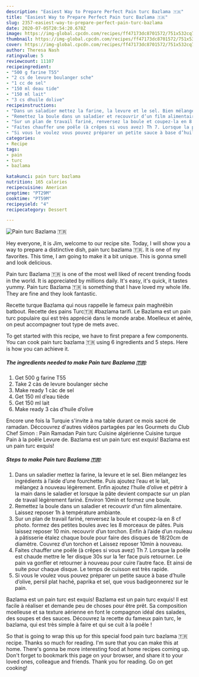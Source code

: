 ```yaml
---
description: "Easiest Way to Prepare Perfect Pain turc Bazlama 🇹🇷"
title: "Easiest Way to Prepare Perfect Pain turc Bazlama 🇹🇷"
slug: 2357-easiest-way-to-prepare-perfect-pain-turc-bazlama
date: 2020-07-05T20:54:20.678Z
image: https://img-global.cpcdn.com/recipes/ff47173dc8701572/751x532cq70/pain-turc-bazlama-🇹🇷-photo-principale-de-la-recette.jpg
thumbnail: https://img-global.cpcdn.com/recipes/ff47173dc8701572/751x532cq70/pain-turc-bazlama-🇹🇷-photo-principale-de-la-recette.jpg
cover: https://img-global.cpcdn.com/recipes/ff47173dc8701572/751x532cq70/pain-turc-bazlama-🇹🇷-photo-principale-de-la-recette.jpg
author: Theresa Nash
ratingvalue: 5
reviewcount: 11107
recipeingredient:
- "500 g farine T55"
- "2 cs de levure boulanger sche"
- "1 cc de sel"
- "150 ml deau tide"
- "150 ml lait"
- "3 cs dhuile dolive"
recipeinstructions:
- "Dans un saladier mettez la farine, la levure et le sel. Bien mélangez les ingrédients à l’aide d’une fourchette. Puis ajoutez l’eau et le lait, mélangez à nouveau légèrement. Enfin ajoutez l’huile d’olive et pétrir à la main dans le saladier et lorsque la pâte devient compacte sur un plan de travail légèrement fariné. Environ 10min et formez une boule."
- "Remettez la boule dans un saladier et recouvrir d’un film alimentaire. Laissez reposer 1h à température ambiante."
- "Sur un plan de travail fariné, renversez la boule et coupez-la en 8 cf photo. formez des petites boules avec les 8 morceaux de pâtes. Puis laissez reposer 10 min. recouvrir d’un torchon. Enfin à l’aide d’un rouleau à pâtisserie étalez chaque boule pour faire des disques de 18/20cm de diamètre. Couvrez d’un torchon et Laissez reposer 10min à nouveau."
- "Faites chauffer une poêle (à crêpes si vous avez) Th 7. Lorsque la poêle est chaude mettre le 1er disque 30s sur la 1er face puis retourner. Le pain va gonfler et retourner à nouveau pour cuire l’autre face. Et ainsi de suite pour chaque disque. Le temps de cuisson est très rapide."
- "Si vous le voulez vous pouvez préparer un petite sauce à base d’huile d’olive, persil plat haché, paprika et sel, que vous badigeonnerez sur le pain."
categories:
- Recipe
tags:
- pain
- turc
- bazlama

katakunci: pain turc bazlama 
nutrition: 165 calories
recipecuisine: American
preptime: "PT29M"
cooktime: "PT59M"
recipeyield: "4"
recipecategory: Dessert

---
```



![Pain turc Bazlama 🇹🇷](https://img-global.cpcdn.com/recipes/ff47173dc8701572/751x532cq70/pain-turc-bazlama-🇹🇷-photo-principale-de-la-recette.jpg)

Hey everyone, it is Jim, welcome to our recipe site. Today, I will show you a way to prepare a distinctive dish, pain turc bazlama 🇹🇷. It is one of my favorites. This time, I am going to make it a bit unique. This is gonna smell and look delicious.

Pain turc Bazlama 🇹🇷 is one of the most well liked of recent trending foods in the world. It is appreciated by millions daily. It's easy, it's quick, it tastes yummy. Pain turc Bazlama 🇹🇷 is something that I have loved my whole life. They are fine and they look fantastic.

Recette turque Bazlama qui nous rappelle le fameux pain maghrébin batbout. Recette des pains Turc🇹🇷 #bazlama tarifi. Le Bazlama est un pain turc populaire qui est très apprécié dans le monde arabe. Moelleux et aérée, on peut accompagner tout type de mets avec.


To get started with this recipe, we have to first prepare a few components. You can cook pain turc bazlama 🇹🇷 using 6 ingredients and 5 steps. Here is how you can achieve it.

<!--inarticleads1-->

##### The ingredients needed to make Pain turc Bazlama 🇹🇷:

1. Get 500 g farine T55
1. Take 2 càs de levure boulanger sèche
1. Make ready 1 càc de sel
1. Get 150 ml d’eau tiède
1. Get 150 ml lait
1. Make ready 3 càs d’huile d’olive


Encore une fois la Turquie s&#39;invite à ma table durant ce mois sacré de ramadan. Déccouvrez d&#39;autres vidéos partagées par les Gourmets du Club Chef Simon : Pain Ramadan Pain turc Cuisine algérienne Cuisine turque Pain à la poêle Levure de. Bazlama est un pain turc est exquis! Bazlama est un pain turc exquis! 

<!--inarticleads2-->

##### Steps to make Pain turc Bazlama 🇹🇷:

1. Dans un saladier mettez la farine, la levure et le sel. Bien mélangez les ingrédients à l’aide d’une fourchette. Puis ajoutez l’eau et le lait, mélangez à nouveau légèrement. Enfin ajoutez l’huile d’olive et pétrir à la main dans le saladier et lorsque la pâte devient compacte sur un plan de travail légèrement fariné. Environ 10min et formez une boule.
1. Remettez la boule dans un saladier et recouvrir d’un film alimentaire. Laissez reposer 1h à température ambiante.
1. Sur un plan de travail fariné, renversez la boule et coupez-la en 8 cf photo. formez des petites boules avec les 8 morceaux de pâtes. Puis laissez reposer 10 min. recouvrir d’un torchon. Enfin à l’aide d’un rouleau à pâtisserie étalez chaque boule pour faire des disques de 18/20cm de diamètre. Couvrez d’un torchon et Laissez reposer 10min à nouveau.
1. Faites chauffer une poêle (à crêpes si vous avez) Th 7. Lorsque la poêle est chaude mettre le 1er disque 30s sur la 1er face puis retourner. Le pain va gonfler et retourner à nouveau pour cuire l’autre face. Et ainsi de suite pour chaque disque. Le temps de cuisson est très rapide.
1. Si vous le voulez vous pouvez préparer un petite sauce à base d’huile d’olive, persil plat haché, paprika et sel, que vous badigeonnerez sur le pain.


Bazlama est un pain turc est exquis! Bazlama est un pain turc exquis! Il est facile à réaliser et demande peu de choses pour être prêt. Sa composition moelleuse et sa texture aérienne en font le compagnon idéal des salades, des soupes et des sauces. Découvrez la recette du fameux pain turc, le bazlama, qui est très simple à faire et qui se cuit à la poêle ! 

So that is going to wrap this up for this special food pain turc bazlama 🇹🇷 recipe. Thanks so much for reading. I'm sure that you can make this at home. There's gonna be more interesting food at home recipes coming up. Don't forget to bookmark this page on your browser, and share it to your loved ones, colleague and friends. Thank you for reading. Go on get cooking!

